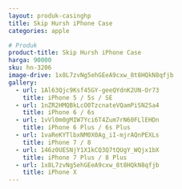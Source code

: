 ```yaml
---
layout: produk-casinghp
title: Skip Hursh iPhone Case
categories: apple

# Produk
product-title: Skip Hursh iPhone Case
harga: 90000
sku: hn-3206
image-drive: 1x8L7zvNg5ehGEeA9cxw_8t8HQkN8qfjb
gallery:
  - url: 1Al63Qjc9Ksf45GY-geeQYdnK2UN-Or73
    title: iPhone 5 / 5s / SE
  - url: 1nZR2HMQBkLcO0TzcnateVQamPiSN2Sa4
    title: iPhone 6 / 6s
  - url: 1vVl0m0gMIW7Yci6T4Zum7rN60FLlEHDn
    title: iPhone 6 Plus / 6s Plus
  - url: 1vaReKYTlbxNM0X0Ag_iI-mjrAQnPEXLs
    title: iPhone 7 / 8
  - url: 146z0UESNjY1X1kCQ3Q7tQUgY_WQjx1bX
    title: iPhone 7 Plus / 8 Plus
  - url: 1x8L7zvNg5ehGEeA9cxw_8t8HQkN8qfjb
    title: iPhone X
---
```

